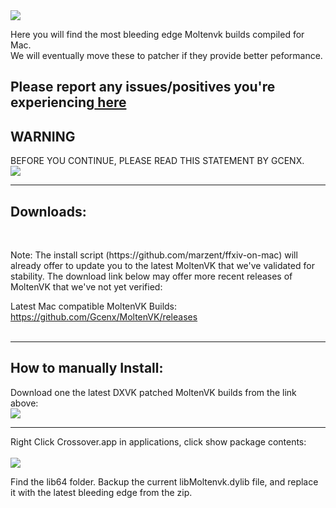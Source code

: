 <img src="https://github.com/seathasky/FF14-MAC_ModSupport/raw/main/Public%20Testing/Moltenvk/Moltenvk%201.1.6/beb.png">

Here you will find the most bleeding edge Moltenvk builds compiled for Mac. <br>
We will eventually move these to patcher if they provide better peformance.

<h2>Please report any issues/positives you're experiencing<a href="https://github.com/seathasky/FF14-MAC_ModSupport/issues/16"> here</a></h2>



<h2>WARNING</h2>
BEFORE YOU CONTINUE, PLEASE READ THIS STATEMENT BY GCENX.<br>

<img src="https://i.imgur.com/xUyuVNy.png">



---
<h2>Downloads:</h2><br>
<p>Note: The install script (https://github.com/marzent/ffxiv-on-mac) will already offer to update you to the latest MoltenVK that we've validated for stability. The download link below may offer more recent releases of MoltenVK that we've not yet verified:</p>

Latest Mac compatible MoltenVK Builds:<br>
https://github.com/Gcenx/MoltenVK/releases
<br><br>

---  
  
  <h2>How to manually Install:</h2>
  
  Download one the latest DXVK patched MoltenVK builds from the link above:<br>
  <img src="https://i.imgur.com/hqBFc6H.png"><br>
  
 ---
  
  Right Click Crossover.app in applications, click show package contents:<br><br>
  <img src="https://raw.githubusercontent.com/seathasky/FF14-MAC_ModSupport/main/Public%20Testing/Moltenvk/Moltenvk%201.1.6/CrossoverShow.png"> <br>
  
  
 Find the lib64 folder. Backup the current libMoltenvk.dylib file, and replace it with the latest bleeding edge from the zip.<br>
  
                                                                                                                                  
  

  
